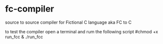 # fc-compiler
source to source compiler for Fictional C language aka FC to C

to test the compiler open a terminal and rum the following script
#chmod +x run_fcc & ./run_fcc
